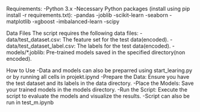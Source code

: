 Requirements:
-Python 3.x
-Necessary Python packages (install using pip install -r requirements.txt):
    -pandas
    -joblib
    -scikit-learn
    -seaborn
    -matplotlib
    -xgboost
    -imbalanced-learn
    -scipy

Data Files
The script requires the following data files:
    -data/test_dataset.csv: The feature set for the test data(encoded).
    -data/test_dataset_label.csv: The labels for the test data(encoded).
    -models/*.joblib: Pre-trained models saved in the specified directory(non encoded).

How to Use
    -Data and models can also be preparred using start_learing.py or by running all cells in projekt.ipynd
    -Prepare the Data: Ensure you have the test dataset and its labels in the data directory.
    -Place the Models: Save your trained models in the models directory.
    -Run the Script: Execute the script to evaluate the models and visualize the results.
    -Script can also be run in test_m.ipynb


